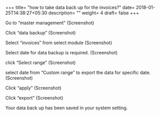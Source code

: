 +++
title= "how to take data back up for the invoices?"
date= 2018-01-25T14:38:27+05:30
description= ""
weight= 4
draft= false
+++



Go to “master management”
(Screenshot)

Click “data backup”
(Screenshot)

Select “invoices” from select module
(Screenshot)

Select date for data backup is required. 
(Screenshot)

click “Select range”
(Screenshot)

select date from “Custom range” to export the data for specific date.
(Screenshot)

Click “apply”
(Screenshot)

Click “export” 
(Screenshot)

Your data back up has been saved in your system setting.

